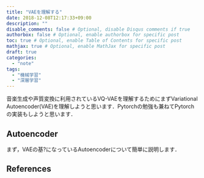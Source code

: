 ```yaml
---
title: "VAEを理解する"
date: 2018-12-08T12:17:33+09:00
description: ""
disable_comments: false # Optional, disable Disqus comments if true
authorbox: false # Optional, enable authorbox for specific post
toc: true # Optional, enable Table of Contents for specific post
mathjax: true # Optional, enable MathJax for specific post
draft: true
categories:
  - "note"
tags:
  - "機械学習"
  - "深層学習"
---
```


音楽生成や声質変換に利用されているVQ-VAEを理解するためにまずVariational Autoencoder(VAE)を理解しようと思います．Pytorchの勉強も兼ねてPytorchの実装もしようと思います．

## Autoencoder
まず，VAEの基?になっているAutoencoderについて簡単に説明します．

##
## References
